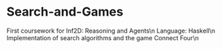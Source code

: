 # Search-and-Games
First coursework for Inf2D: Reasoning and Agents\n
Language: Haskell\n
Implementation of search algorithms and the game Connect Four\n

